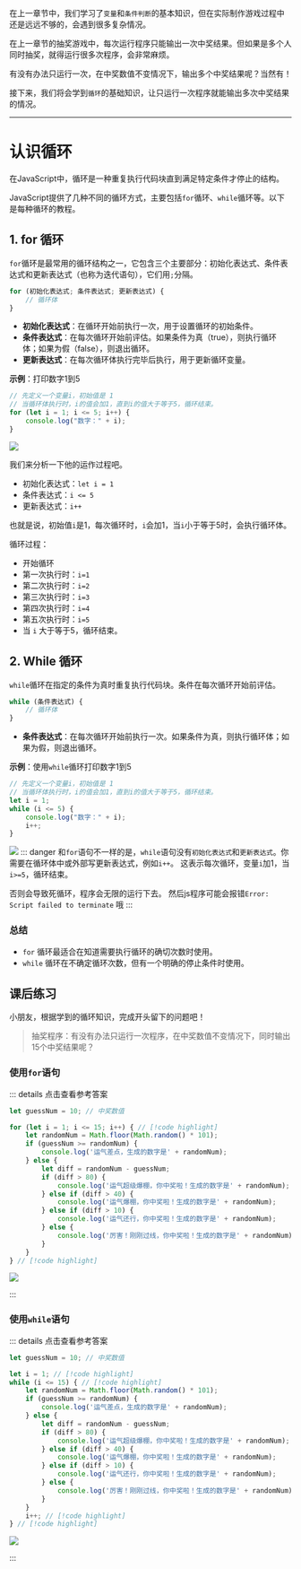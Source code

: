

在上一章节中，我们学习了`变量`和`条件判断`的基本知识，但在实际制作游戏过程中还是远远不够的，会遇到很多复杂情况。

在上一章节的抽奖游戏中，每次运行程序只能输出一次中奖结果。但如果是多个人同时抽奖，就得运行很多次程序，会非常麻烦。

有没有办法只运行一次，在中奖数值不变情况下，输出多个中奖结果呢？当然有！

接下来，我们将会学到`循环`的基础知识，让只运行一次程序就能输出多次中奖结果的情况。

---
# 认识循环

在JavaScript中，循环是一种重复执行代码块直到满足特定条件才停止的结构。

JavaScript提供了几种不同的循环方式，主要包括`for`循环、`while`循环等。以下是每种循环的教程。


## 1. for 循环

`for`循环是最常用的循环结构之一，它包含三个主要部分：初始化表达式、条件表达式和更新表达式（也称为迭代语句），它们用`;`分隔。


```javascript
for (初始化表达式; 条件表达式; 更新表达式) {
    // 循环体
}
```

- **初始化表达式**：在循环开始前执行一次，用于设置循环的初始条件。
- **条件表达式**：在每次循环开始前评估。如果条件为真（true），则执行循环体；如果为假（false），则退出循环。
- **更新表达式**：在每次循环体执行完毕后执行，用于更新循环变量。

**示例**：打印数字1到5

```javascript
// 先定义一个变量i，初始值是 1
// 当循环体执行时，i的值会加1，直到i的值大于等于5，循环结束。
for (let i = 1; i <= 5; i++) {
    console.log("数字：" + i);
}
```
![](/QQ20240924-134657.png)

我们来分析一下他的运作过程吧。
- 初始化表达式：`let i = 1`
- 条件表达式：`i <= 5 `
- 更新表达式：`i++`

也就是说，初始值`i`是1，每次循环时，`i`会加1，当`i`小于等于5时，会执行循环体。

循环过程：
- 开始循环
- 第一次执行时：`i=1`
- 第二次执行时：`i=2`
- 第三次执行时：`i=3`
- 第四次执行时：`i=4`
- 第五次执行时：`i=5`
- 当 `i` 大于等于5，循环结束。



## 2. While 循环

`while`循环在指定的条件为真时重复执行代码块。条件在每次循环开始前评估。

```javascript
while (条件表达式) {
    // 循环体
}
```

- **条件表达式**：在每次循环开始前执行一次。如果条件为真，则执行循环体；如果为假，则退出循环。


**示例**：使用`while`循环打印数字1到5

```javascript
// 先定义一个变量i，初始值是 1
// 当循环体执行时，i的值会加1，直到i的值大于等于5，循环结束。
let i = 1;
while (i <= 5) {
    console.log("数字：" + i);
    i++;
}
```
![](/QQ20240924-141353.png)
::: danger
和`for`语句不一样的是，`while`语句没有`初始化表达式`和`更新表达式`。你需要在循环体中或外部写更新表达式，例如`i++`。
这表示每次循环，变量`i`加1，当`i>=5`，循环结束。

否则会导致死循环，程序会无限的运行下去。 然后js程序可能会报错`Error: Script failed to terminate` 哦
:::


### 总结

- `for` 循环最适合在知道需要执行循环的确切次数时使用。
- `while` 循环在不确定循环次数，但有一个明确的停止条件时使用。

## 课后练习

小朋友，根据学到的循环知识，完成开头留下的问题吧！

> 抽奖程序：有没有办法只运行一次程序，在中奖数值不变情况下，同时输出15个中奖结果呢？


### 使用`for`语句
::: details 点击查看参考答案

```javascript
let guessNum = 10; // 中奖数值

for (let i = 1; i <= 15; i++) { // [!code highlight]
    let randomNum = Math.floor(Math.random() * 101);
    if (guessNum >= randomNum) {
        console.log('运气差点，生成的数字是' + randomNum);
    } else {
        let diff = randomNum - guessNum;
        if (diff > 80) {
            console.log('运气超级爆棚，你中奖啦！生成的数字是' + randomNum);
        } else if (diff > 40) {
            console.log('运气爆棚，你中奖啦！生成的数字是' + randomNum);
        } else if (diff > 10) {
            console.log('运气还行，你中奖啦！生成的数字是' + randomNum);
        } else {
            console.log('厉害！刚刚过线，你中奖啦！生成的数字是' + randomNum);
        }
    }
} // [!code highlight]
```

![](/QQ20240924-142739.png)

::: 

### 使用`while`语句

::: details 点击查看参考答案

```javascript
let guessNum = 10; // 中奖数值

let i = 1; // [!code highlight]
while (i <= 15) { // [!code highlight]
    let randomNum = Math.floor(Math.random() * 101);
    if (guessNum >= randomNum) {
        console.log('运气差点，生成的数字是' + randomNum);
    } else {
        let diff = randomNum - guessNum;
        if (diff > 80) {
            console.log('运气超级爆棚，你中奖啦！生成的数字是' + randomNum);
        } else if (diff > 40) {
            console.log('运气爆棚，你中奖啦！生成的数字是' + randomNum);
        } else if (diff > 10) {
            console.log('运气还行，你中奖啦！生成的数字是' + randomNum);
        } else {
            console.log('厉害！刚刚过线，你中奖啦！生成的数字是' + randomNum);
        }
    }
    i++; // [!code highlight]
} // [!code highlight]
```

![](/QQ20240924-143428.png)

::: 
